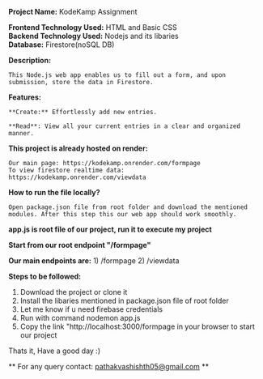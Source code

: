 **Project Name:** KodeKamp Assignment

**Frontend Technology Used:** HTML and Basic CSS<br>
**Backend Technology Used:** Nodejs and its libaries<br>
**Database:** Firestore(noSQL DB)<br>

**Description:**

    This Node.js web app enables us to fill out a form, and upon submission, store the data in Firestore.

**Features:**

    **Create:** Effortlessly add new entries.

    **Read**: View all your current entries in a clear and organized manner.

**This project is already hosted on render:**

    Our main page: https://kodekamp.onrender.com/formpage
    To view firestore realtime data: https://kodekamp.onrender.com/viewdata
    
**How to run the file locally?**

    Open package.json file from root folder and download the mentioned modules. After this step this our web app should work smoothly. 

**app.js is root file of our project, run it to execute my project**

**Start from our root endpoint "/formpage"**

**Our main endpoints are:**
    1) /formpage
    2) /viewdata

**Steps to be followed:**
1) Download the project or clone it
2) Install the libaries mentioned in package.json file of root folder
3) Let me know if u need firebase credentials
4) Run with command nodemon app.js
5) Copy the link "http://localhost:3000/formpage in your browser to start our project

Thats it, Have a good day :)


 **  For any query contact: pathakvashishth05@gmail.com ** 




